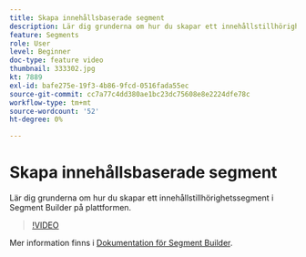 ```yaml
---
title: Skapa innehållsbaserade segment
description: Lär dig grunderna om hur du skapar ett innehållstillhörighetssegment i Segment Builder på plattformen.
feature: Segments
role: User
level: Beginner
doc-type: feature video
thumbnail: 333302.jpg
kt: 7889
exl-id: bafe275e-19f3-4b86-9fcd-0516fada55ec
source-git-commit: cc7a77c4dd380ae1bc23dc75608e8e2224dfe78c
workflow-type: tm+mt
source-wordcount: '52'
ht-degree: 0%

---
```


# Skapa innehållsbaserade segment

Lär dig grunderna om hur du skapar ett innehållstillhörighetssegment i Segment Builder på plattformen.

>[!VIDEO](https://video.tv.adobe.com/v/333302/?quality=12&learn=on)

Mer information finns i [Dokumentation för Segment Builder](https://experienceleague.adobe.com/docs/experience-platform/segmentation/ui/segment-builder.html).